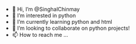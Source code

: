 - 👋 Hi, I’m @SinghalChinmay
- 👀 I’m interested in python
- 🌱 I’m currently learning python and html
- 💞️ I’m looking to collaborate on python projects!
- 📫 How to reach me ...

<!---
SinghalChinmay/SinghalChinmay is a ✨ special ✨ repository because its `README.md` (this file) appears on your GitHub profile.
You can click the Preview link to take a look at your changes.
--->
